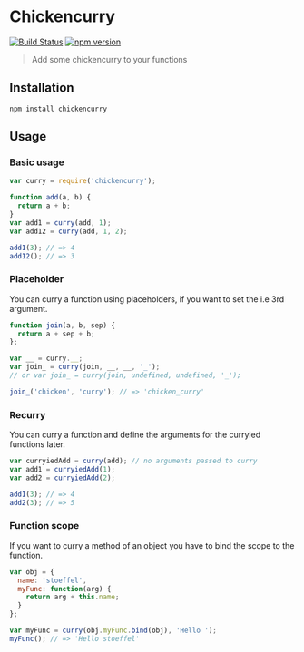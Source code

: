 Chickencurry
============
[![Build Status](https://travis-ci.org/stoeffel/chickencurry.svg)](https://travis-ci.org/stoeffel/chickencurry) [![npm version](https://badge.fury.io/js/chickencurry.svg)](http://badge.fury.io/js/chickencurry)

> Add some chickencurry to your functions

Installation
------------

`npm install chickencurry`

Usage
-----

### Basic usage

```js
var curry = require('chickencurry');

function add(a, b) {
  return a + b;
}
var add1 = curry(add, 1);
var add12 = curry(add, 1, 2);

add1(3); // => 4
add12(); // => 3
```

### Placeholder

You can curry a function using placeholders, if you want to set the i.e 3rd argument.

```js
function join(a, b, sep) {
  return a + sep + b;
};

var __ = curry.__;
var join_ = curry(join, __, __, '_'); 
// or var join_ = curry(join, undefined, undefined, '_'); 

join_('chicken', 'curry'); // => 'chicken_curry'
```

### Recurry

You can curry a function and define the arguments for the curryied functions later.

```js
var curryiedAdd = curry(add); // no arguments passed to curry
var add1 = curryiedAdd(1);
var add2 = curryiedAdd(2);

add1(3); // => 4
add2(3); // => 5
```

### Function scope

If you want to curry a method of an object you have to bind the scope to the function.

```js
var obj = {
  name: 'stoeffel',
  myFunc: function(arg) {
    return arg + this.name;
  }
};

var myFunc = curry(obj.myFunc.bind(obj), 'Hello ');
myFunc(); // => 'Hello stoeffel'
```

